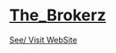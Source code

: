 # [The_Brokerz](https://anees101.github.io/Websites/The_Brokerz/)

[See/ Visit WebSite](https://anees101.github.io/Websites/The_Brokerz/)

